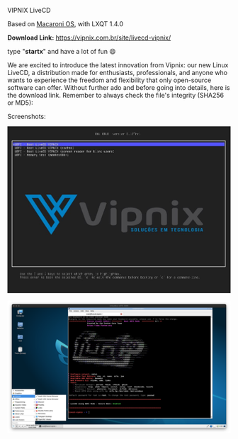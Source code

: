 VIPNIX LiveCD

Based on [Macaroni OS](https://www.macaronios.org), with LXQT 1.4.0

**Download Link:** <https://vipnix.com.br/site/livecd-vipnix/>

type "**startx**" and have a lot of fun 😄

We are excited to introduce the latest innovation from Vipnix: our new Linux LiveCD, a distribution made for enthusiasts, professionals, and anyone who wants to experience the freedom and flexibility that only open-source software can offer. Without further ado and before going into details, here is the download link. Remember to always check the file's integrity (SHA256 or MD5):

Screenshots:

![GRUB Vipnix LiveCD](screenshots/grub-vipnix-livecd.jpg)

![LXQT Vipnix LiveCD](screenshots/lxqt-vipnix-livecd.png)

